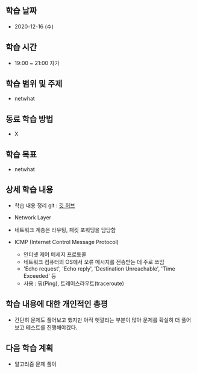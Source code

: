학습 날짜
---
+ 2020-12-16 (수)

학습 시간
---
+ 19:00 ~ 21:00 자가

학습 범위 및 주제
---
+ netwhat

동료 학습 방법
---
+ X

학습 목표
---
+ netwhat

상세 학습 내용
---
+ 학습 내용 정리 git : [깃 허브](https://github.com/kiskim/study)   

+ Network Layer
+ 네트워크 계층은 라우팅, 패킷 포워딩을 담당함
+ ICMP (Internet Control Message Protocol)
	+ 인터넷 제어 메세지 프로토콜
	+ 네트워크 컴퓨터의 OS에서 오류 메시지를 전송받는 데 주로 쓰임
	+ 'Echo request', 'Echo reply', 'Destination Unreachable', 'Time Exceeded' 등
	+ 사용 : 핑(Ping), 트레이스라우트(traceroute)

학습 내용에 대한 개인적인 총평
---
+ 간단히 문제도 풀어보고 했지만 아직 햇깔리는 부분이 많아 문제를 확실히 더 풀어보고 테스트를 진행해야겠다.

다음 학습 계획
---
+ 알고리즘 문제 풀이